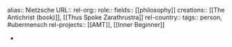 alias:: Nietzsche
URL::
rel-org::
role::
fields:: [[philosophy]]
creations:: [[The Antichrist (book)]], [[Thus Spoke Zarathrustra]]
rel-country::
tags:: person, #ubermensch
rel-projects:: [[AMT]], [[Inner Beginner]]



-
